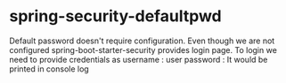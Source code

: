 # spring-security-defaultpwd
Default password doesn't require configuration. Even though we are not configured
spring-boot-starter-security provides login page. To login we need to provide credentials as
username : user
password : It would be printed in console log
